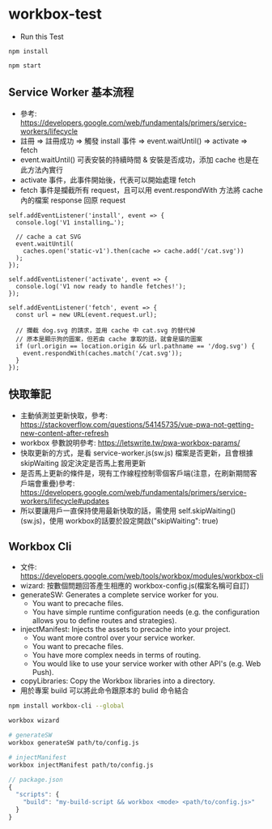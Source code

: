 # workbox-test


* Run this Test

```
npm install

npm start
```

## Service Worker 基本流程
*  參考: https://developers.google.com/web/fundamentals/primers/service-workers/lifecycle
*  註冊 => 註冊成功 => 觸發 install 事件 => event.waitUntil() => activate => fetch
*  event.waitUntil() 可表安裝的持續時間 & 安裝是否成功，添加 cache 也是在此方法內實行
*  activate 事件，此事件開始後，代表可以開始處理 fetch
*  fetch 事件是攔截所有 request，且可以用 event.respondWith 方法將 cache 內的檔案 response 回原 request

```
self.addEventListener('install', event => {
  console.log('V1 installing…');

  // cache a cat SVG
  event.waitUntil(
    caches.open('static-v1').then(cache => cache.add('/cat.svg'))
  );
});

self.addEventListener('activate', event => {
  console.log('V1 now ready to handle fetches!');
});

self.addEventListener('fetch', event => {
  const url = new URL(event.request.url);

  // 攔截 dog.svg 的請求，並用 cache 中 cat.svg 的替代掉
  // 原本是顯示狗的圖案，但若由 cache 拿取的話，就會是貓的圖案
  if (url.origin == location.origin && url.pathname == '/dog.svg') {
    event.respondWith(caches.match('/cat.svg'));
  }
});
```

## 快取筆記
*  主動偵測並更新快取，參考: https://stackoverflow.com/questions/54145735/vue-pwa-not-getting-new-content-after-refresh
*  workbox 參數說明參考: https://letswrite.tw/pwa-workbox-params/
*  快取更新的方式，是看 service-worker.js(sw.js) 檔案是否更新，且會根據 skipWaiting 設定決定是否馬上套用更新
*  是否馬上更新的條件是，現有工作線程控制零個客戶端(注意，在刷新期間客戶端會重疊)參考: https://developers.google.com/web/fundamentals/primers/service-workers/lifecycle#updates
*  所以要讓用戶一直保持使用最新快取的話，需使用 self.skipWaiting() (sw.js)，使用 workbox的話要於設定開啟("skipWaiting": true)

## Workbox Cli
*  文件: https://developers.google.com/web/tools/workbox/modules/workbox-cli
*  wizard: 按數個問題回答產生相應的 workbox-config.js(檔案名稱可自訂)
*  generateSW: Generates a complete service worker for you.
    *  You want to precache files.
    *  You have simple runtime configuration needs (e.g. the configuration allows you to define routes and strategies).
*  injectManifest: Injects the assets to precache into your project.
    *  You want more control over your service worker.
    *  You want to precache files.
    *  You have more complex needs in terms of routing.
    *  You would like to use your service worker with other API's (e.g. Web Push).
*  copyLibraries: Copy the Workbox libraries into a directory.
*  用於專案 build 可以將此命令跟原本的 bulid 命令結合

```bash
npm install workbox-cli --global

workbox wizard

# generateSW
workbox generateSW path/to/config.js

# injectManifest
workbox injectManifest path/to/config.js

```

```js
// package.json
{
  "scripts": {
    "build": "my-build-script && workbox <mode> <path/to/config.js>"
  }
}
```